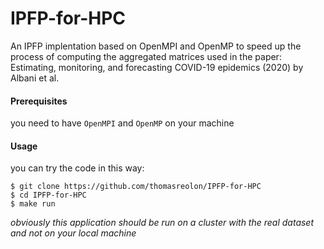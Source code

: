 # IPFP-for-HPC

An IPFP implentation based on OpenMPI and OpenMP to speed up the process of computing the aggregated matrices used in the paper: Estimating, monitoring, and forecasting COVID-19 epidemics (2020) by Albani et al.

#### Prerequisites

you need to have `OpenMPI` and `OpenMP` on your machine

#### Usage

you can try the code in this way:

```
$ git clone https://github.com/thomasreolon/IPFP-for-HPC
$ cd IPFP-for-HPC
$ make run
```

_obviously this application should be run on a cluster with the real dataset and not on your local machine_
